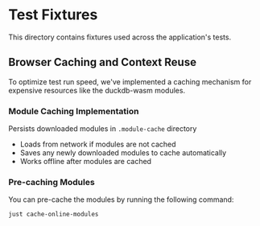 # Test Fixtures

This directory contains fixtures used across the application's tests.

## Browser Caching and Context Reuse

To optimize test run speed, we've implemented a caching mechanism for expensive resources like the duckdb-wasm modules.

### Module Caching Implementation

Persists downloaded modules in `.module-cache` directory

- Loads from network if modules are not cached
- Saves any newly downloaded modules to cache automatically
- Works offline after modules are cached

### Pre-caching Modules

You can pre-cache the modules by running the following command:

```bash
just cache-online-modules
```
